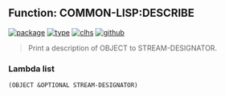 ## Function: COMMON-LISP:DESCRIBE
[![package](https://img.shields.io/badge/Package-COMMON--LISP-5f9ea0.svg?style=social&colorA=999999)](../) [![type](https://img.shields.io/badge/Type-Function-5f9ea0.svg?style=social&colorA=999999)](../#function) [![clhs](https://img.shields.io/badge/CLHS-DESCRIBE-5f9ea0.svg?style=social&colorA=999999)](http://www.lispworks.com/documentation/HyperSpec/Body/f_descri.htm) [![github](https://img.shields.io/badge/GitHub-View_the_source-5f9ea0.svg?style=social&colorA=999999&logo=github)](https://github.com/sbcl/sbcl/blob/master/src/code/describe.lisp/) 

> Print a description of OBJECT to STREAM-DESIGNATOR.

### Lambda list
```
(OBJECT &OPTIONAL STREAM-DESIGNATOR)
```
